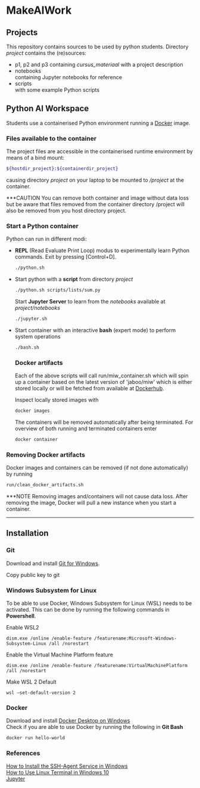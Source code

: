 # MakeAIWork

## Projects

This repository contains sources to be used by python students. Directory <i>project</i> contains the (re)sources:
<ul>
<li>p1, p2 and p3</i> containing
<i>cursus_materiaal</i> with a project description
<li>notebooks</li> containing Jupyter notebooks for reference
<li>scripts</li> with some example Python scripts 
</ul>

## Python AI Workspace

Students use a containerised Python environment running a [Docker](https://www.docker.com/) image. 

### Files available to the container
The project files are accessible in the containerised runtime environment by means of a bind mount:
```sh
${hostdir_project}:${containerdir_project}
 ```
causing directory <i>project</i> on your laptop to be mounted to <i>/project</i> at the container.
<br>

***CAUTION
You can remove both container and image without data loss but be aware that files removed from the container directory /project will also be removed from you host directory project.

### Start a Python container
Python can run in different modi:
<ul>

<li>
<b>REPL</b> (Read Evaluate Print Loop) modus to experimentally learn Python commands. Exit by pressing [Control+D].

```bash 
./python.sh
```
</li>

<li>
Start python with a <b>script</b> from directory <i>project</i>

```bash 
./python.sh scripts/lists/sum.py
```
</li>
Start <b>Jupyter Server</b> to learn from the <i>notebooks</i> available at <i>project/notebooks</i>

```bash 
./jupyter.sh
```
<li>
Start container with an interactive <b>bash</b> (expert mode) to perform system operations

```sh
./bash.sh
```

### Docker artifacts
Each of the above scripts will call run/miw_container.sh which will spin up a container based on the latest version of 'jaboo/miw' which is either stored locally or will be fetched from available at [Dockerhub](https://hub.docker.com/repository/docker/jaboo/miw). 

Inspect locally stored images with
```sh
docker images
```

The containers will be removed automatically after being terminated. For overview of both running and terminated containers enter  
```sh
docker container
```

</li>

</ul>

### Removing Docker artifacts
Docker images and containers can be removed (if not done automatically) by running
```sh
run/clean_docker_artifacts.sh
```

***NOTE
Removing images and/containers will not cause data loss. After removing the image, Docker will pull a new instance when you start a container. 

---
## Installation

### Git
Download and install [Git for Windows](https://github.com/git-for-windows/git/releases/download/v2.36.1.windows.1/Git-2.36.1-64-bit.exe).

Copy public key to git

### Windows Subsystem for Linux 
To be able to use Docker, Windows Subsystem for Linux (WSL) needs to be activated. This can be done by running the following commands in <b>Powershell</b>. 

Enable WSL2
```pwsh
dism.exe /online /enable-feature /featurename:Microsoft-Windows-Subsystem-Linux /all /norestart
```

 Enable the Virtual Machine Platform feature
```pwsh
dism.exe /online /enable-feature /featurename:VirtualMachinePlatform /all /norestart
```

Make WSL 2 Default
```pwsh
wsl –set-default-version 2
```

### Docker
Download and install [Docker Desktop on Windows](https://desktop.docker.com/win/main/amd64/Docker%20Desktop%20Installer.exe)<br>
Check if you are able to use Docker by running the following in <b>Git Bash</b>
```sh
docker run hello-world
```

### References
[How to Install the SSH-Agent Service in Windows](https://interworks.com/blog/2021/09/15/setting-up-ssh-agent-in-windows-for-passwordless-git-authentication/)<br>
[How to Use Linux Terminal in Windows 10](https://allthings.how/how-to-use-linux-terminal-in-windows-10/)<br>
[Jupyter](https://jupyter.org/)

